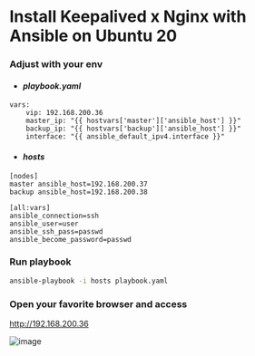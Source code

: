 # Install Keepalived x Nginx with Ansible on Ubuntu 20
### Adjust with your env
- #### <i> playbook.yaml </i>
```
vars:
    vip: 192.168.200.36
    master_ip: "{{ hostvars['master']['ansible_host'] }}"
    backup_ip: "{{ hostvars['backup']['ansible_host'] }}"
    interface: "{{ ansible_default_ipv4.interface }}"
```
- #### <i> hosts </i>
```
[nodes]
master ansible_host=192.168.200.37
backup ansible_host=192.168.200.38

[all:vars]
ansible_connection=ssh
ansible_user=user
ansible_ssh_pass=passwd
ansible_become_password=passwd
```
### Run playbook
``` bash
ansible-playbook -i hosts playbook.yaml
``` 
 
### Open your favorite browser and access
http://192.168.200.36

![image](https://github.com/bangze-93/keepalived-nginx/assets/52735927/6992bf84-59f0-4230-9e6b-832c5cc16c91)
